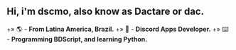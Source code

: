 ## Hi, i'm **dscmo**, also know as **Dactare** or **dac.**
+» 🌎 - **From Latina America, Brazil.**
+» 🤖 - **Discord Apps Developer.**
+» ⌨️ - **Programming BDScript, and learning Python.**
